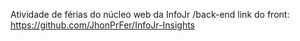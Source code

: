 Atividade de férias do núcleo web da InfoJr /back-end link do front:
https://github.com/JhonPrFer/InfoJr-Insights
